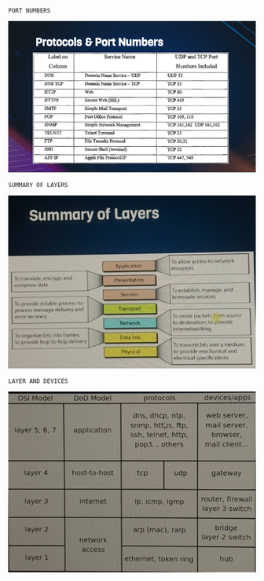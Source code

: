 ````
PORT NUMBERS
````

![](https://github.com/akhileehh/learn-devops/blob/Network/pictures/Screenshot%202025-03-06%20053705.png?raw=true)

````
SUMMARY OF LAYERS
````

![](https://github.com/akhileehh/learn-devops/blob/Network/pictures/photo_2025-02-19_03-20-01.jpg?raw=true)
`````
LAYER AND DEVICES
`````

![](https://github.com/akhileehh/learn-devops/blob/Network/pictures/photo_2025-02-19_03-20-03.jpg?raw=true)
